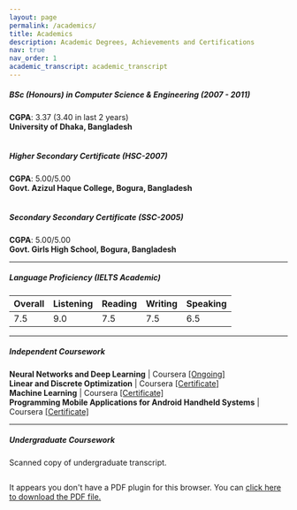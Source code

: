 ```yaml
---
layout: page
permalink: /academics/
title: Academics
description: Academic Degrees, Achievements and Certifications
nav: true
nav_order: 1
academic_transcript: academic_transcript
---
```


<article>
    <style type="text/css">
  .embed-responsive {
      position: relative;
      display: block;
      height: 0;
      padding: 0;
      overflow: hidden;
  }
</style>

<h5>BSc (Honours) in Computer Science &amp; Engineering (2007 - 2011)</h5>
<p><strong>CGPA</strong>: 3.37 (3.40 in last 2 years) <br>
<strong>University of Dhaka, Bangladesh</strong> <br>
<br>
<h5>Higher Secondary Certificate (HSC-2007)</h5>
<p><strong>CGPA</strong>: 5.00/5.00 <br>
<strong>Govt. Azizul Haque College, Bogura, Bangladesh</strong> <br>
<br>
<h5>Secondary Secondary Certificate (SSC-2005)</h5>
<p><strong>CGPA</strong>: 5.00/5.00 <br>
<strong>Govt. Girls High School, Bogura, Bangladesh</strong> <br>
<hr>
<h5>Language Proficiency (IELTS Academic)<a target="_blank" href="/assets/pdf/Mushfekur_Rahman_IELTS_Report.pdf"><i class="fa fa-external-link-alt"></i></a></h5>

<tbdoy>
        </tbdoy><table class="table">
    <thead>
        <tr><th scope="col">Overall</th>
        <th scope="col">Listening</th>
        <th scope="col">Reading</th>
        <th scope="col">Writing</th>
        <th scope="col">Speaking</th>
    </tr></thead>
    <tbody><tr>
            <td>7.5</td>
            <td>9.0</td>
            <td>7.5</td>
            <td>7.5</td>
            <td>6.5</td>
        </tr>
    
</tbody></table>
<hr>

<!-- <h5 id="awards-achievements"><u>Awards &amp; Achievements</u></h5>
<ul>
  <li><strong>National Hackathon 2015</strong>. Developed an application to help prevent Sexual Harassment (one of the prominent problems of the country) in a 36 hour-long planning, designing and coding sprint.</li>
  <li><strong>BASIS Code Warrior’s Challenge 2014</strong>. Developed a smart contact manager for iOS. Rank: Honorable Mention.</li>
  <li><strong>CUET RMA RoboRace 2011</strong>. Rank: <strong>6<sup>th</sup></strong> (Team: DU Hello World).</li>
  <li><strong>University of Dhaka National Collegiate Programming Contest (NCPC) 2011</strong>. Rank: <strong>9<sup>th</sup></strong> (Team: DU Hello World).</li>
  <li><strong>Bangladesh University Inter-University Collegiate Programming Contest 2011</strong>. Rank: <strong>9<sup>th</sup></strong> (Team: DU Hello World).</li>
  <li><strong>Daffodil Inter-University Collegiate Programming Contest 2010</strong>. Rank: <strong>12<sup>th</sup></strong> (Team: DU Hello World).</li>
  <li><strong>BUBT CSE Fiesta 2010</strong>. Rank: Honorable Mention (Team: DU Hello World).</li>
  <li><strong>CSEDU Intra-Batch Programming Contest 2009</strong>. Rank: <strong>7<sup>th</sup></strong>.</li>
</ul>
<hr> -->

<h5>Independent Coursework</h5>
<p><strong>Neural Networks and Deep Learning</strong> | Coursera <a target="_blank" href="https://www.coursera.org/learn/neural-networks-deep-learning?specialization=deep-learning">[Ongoing]</a>
<br>
<strong>Linear and Discrete Optimization</strong> | Coursera <a target="_blank" href="/assets/pdf/Coursera_Certificate_v1-9718203813827.pdf">[Certificate]</a>
<br>
<strong>Machine Learning</strong> | Coursera <a target="_blank" href="https://www.coursera.org/account/accomplishments/certificate/GDDBFB582MUQ">[Certificate]</a>
<br>
<strong>Programming Mobile Applications for Android Handheld Systems</strong> | Coursera <a target="_blank" href="/assets/pdf/Coursera_Certificate_v1-9712463813827.pdf">[Certificate]</a></p>
<hr>

<h5>Undergraduate Coursework</h5>
<p>Scanned copy of undergraduate transcript.</p>

<!-- <div class="embed-responsive" style="padding-bottom:130%">
    <object data="{{ academic_transcript | prepend: '/assets/pdf' | prepend: site.baseurl}}" type="application/pdf" width="100%" height="100%">
        <p>
            It appears you don't have a PDF plugin for this browser.
            You can <a href="{{ academic_transcript | prepend: '/assets/pdf' | prepend: site.baseurl}}">click here to download the PDF file.</a>
        </p>
    </object>
</div> -->


<div class="embed-responsive" style="padding-bottom:130%">
    <object data="../assets/pdf/academic_transcript.pdf" type="application/pdf" width="100%" height="100%">
        <p>
            It appears you don't have a PDF plugin for this browser.
            You can <a href="../assets/pdf/academic_transcript.pdf">click here to download the PDF file.</a>
        </p>
    </object>
</div>

</article>

